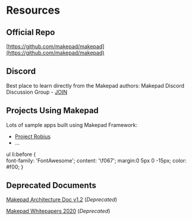 # Resources

## Official Repo

[https://github.com/makepad/makepad](https://github.com/makepad/makepad)

## Discord

Best place to learn directly from the Makepad authors: 
Makepad Discord Discussion Group - [JOIN](https://discord.gg/adqBRq7Ece)

## Projects Using Makepad

Lots of sample apps built using Makepad Framework: 

* [Project Robius](robius.html)
* ...

ul li:before {    
    font-family: 'FontAwesome';
    content: '\f067';
    margin:0 5px 0 -15px;
    color: #f00;
}

## Deprecated Documents

[Makepad Architecture Doc v1.2](https://makepad.notion.site/Makepad-Architecture-v1-2-c8089aa477c14c349a57e0e633c556ba) (*Deprecated*)

[Makepad Whitepapers 2020](https://github.com/makepad/makepad_docs) (*Deprecated*)
